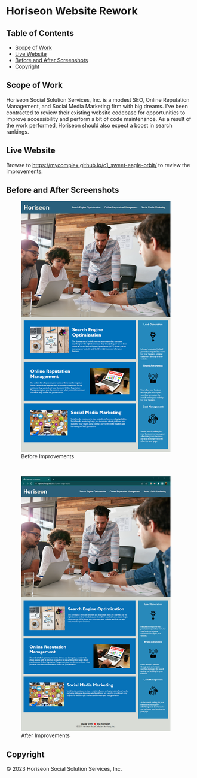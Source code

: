 # Horiseon Website Rework

## Table of Contents

- [Scope of Work](#scope-of-work)
- [Live Website](#live-website)
- [Before and After Screenshots](#before-and-after-screenshots)
- [Copyright](#copyright)

## Scope of Work

Horiseon Social Solution Services, Inc. is a modest SEO, Online Reputation Management, and Social Media Marketing firm with big dreams. I've been contracted to review their existing website codebase for opportunities to improve accessibility and perform a bit of code maintenance. As a result of the work performed, Horiseon should also expect a boost in search rankings.

## Live Website

Browse to https://mycomplex.github.io/c1_sweet-eagle-orbit/ to review the improvements.

## Before and After Screenshots

<figure>
    <img src="./assets/images/before.png" alt="A screenshot of the Horiseon website before improvements were made." width="400px"/>
    <figcaption>Before Improvements</figcaption>
</figure>
<br>
<figure>
    <img src="./assets/images/after.png" alt="A screenshot of the Horiseon website after improvements were made." width="400px"/>
    <figcaption>After Improvements</figcaption>
</figure>

## Copyright

© 2023 Horiseon Social Solution Services, Inc.